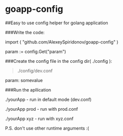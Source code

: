# goapp-config

##Easy to use config helper for golang application

###Write the code:

import (
  "github.com/AlexeySpiridonov/goapp-config"
)

param := config.Get("param")


###Create the config file in the config dir( ./config ):

> ./config/dev.conf


param:  somevalue


###Run the apllication


./yourApp   -  run in default mode (dev.conf)

./yourApp  prod  - run with prod.conf

./yourApp  xyz  - run with xyz.conf


P.S. don't use other runtime arguments :( 

